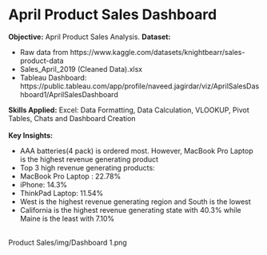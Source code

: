 # April Product Sales Dashboard 
<strong>Objective:</strong> 
April Product Sales Analysis. 
<strong>Dataset:</strong>
<ul><li>Raw data from https://www.kaggle.com/datasets/knightbearr/sales-product-data</li>
<li>Sales_April_2019 (Cleaned Data).xlsx</li>
<li>Tableau Dashboard: https://public.tableau.com/app/profile/naveed.jagirdar/viz/AprilSalesDashboard1/AprilSalesDashboard</li>
</ul>
<strong>Skills Applied:</strong> Excel: Data Formatting, Data Calculation, VLOOKUP, Pivot Tables, Chats and Dashboard Creation </br>
</br>
<strong>Key Insights:</strong> 
<ul>
<li> AAA batteries(4 pack) is ordered most. However, MacBook Pro Laptop is the highest revenue generating product </li>
<li> Top 3 high revenue generating products:
<li>MacBook Pro Laptop : 22.78%</li>
<li>iPhone: 14.3%</li>
<li>ThinkPad Laptop: 11.54%</li> </li>
<li>West is the highest revenue generating region and South is the lowest </li>
<li> California is the highest revenue generating state with 40.3% while Maine is the least with 7.10%</li>
</ul>
<br>
Product Sales/img/Dashboard 1.png




